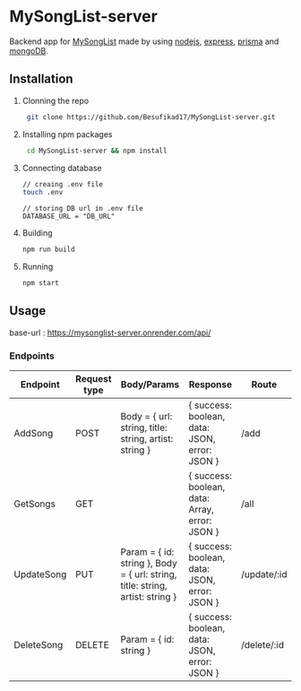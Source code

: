 # MySongList-server

Backend app for [MySongList](https://github.com/Besufikad17/MySongList) made by using [nodejs](https://nodejs.org/en/), [express](https://expressjs.com/), [prisma](https://www.prisma.io/) and [mongoDB](https://www.mongodb.com/).

## Installation

1. Clonning the repo
   
   ```bash
    git clone https://github.com/Besufikad17/MySongList-server.git
   ```

2. Installing npm packages
   
   ```bash
    cd MySongList-server && npm install
    ```
3. Connecting database
   
   ```bash
   // creaing .env file
   touch .env
   ```
   ```.env
   // storing DB url in .env file
   DATABASE_URL = "DB_URL"
   ```
4. Building 

    ```bash
    npm run build
    ```

5. Running
    ```bash 
    npm start
    ```

## Usage

  base-url : https://mysonglist-server.onrender.com/api/

  ### Endpoints

  | Endpoint   | Request type | Body/Params                                                                    | Response                                                    | Route       |
|------------|--------------|--------------------------------------------------------------------------------|-------------------------------------------------------------|-------------|
| AddSong    | POST         | Body = { url: string, title: string, artist: string }                          | {    success: boolean,   data: JSON,   error: JSON }        | /add        |
| GetSongs   | GET          |                                                                                | {    success: boolean,   data: Array<JSON>,   error: JSON } | /all        |
| UpdateSong | PUT          | Param = { id: string },  Body = { url: string, title: string, artist: string } | {    success: boolean,   data: JSON,   error: JSON }        | /update/:id |
| DeleteSong | DELETE       | Param = { id: string }                                                         | {    success: boolean,   data: JSON,   error: JSON }        | /delete/:id |